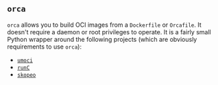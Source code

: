 ## `orca` ##

`orca` allows you to build OCI images from a `Dockerfile` or `Orcafile`. It
doesn't require a daemon or root privileges to operate. It is a fairly small
Python wrapper around the following projects (which are obviously requirements
to use `orca`):

* [`umoci`](https://github.com/openSUSE/umoci)
* [`runC`](https://github.com/opencontainers/runc)
* [`skopeo`](https://github.com/projectatomic/skopeo)
